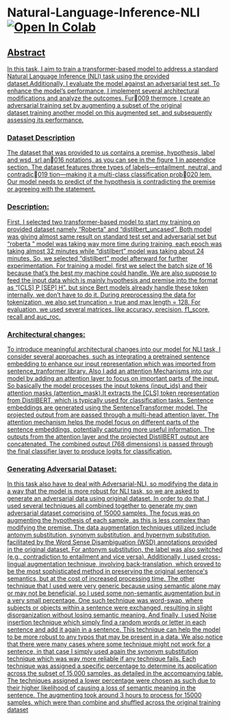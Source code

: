 <h1> Natural-Language-Inference-NLI <a href= "https://colab.research.google.com/github/shahkarKhan24/Natural-Language-Inference-NLI/blob/main/main.ipynb">   <img src="https://colab.research.google.com/assets/colab-badge.svg" alt="Open In Colab"/></h1>
<h2>Abstract</h2>
In this task, I aim to train a transformer-based model to address a standard Natural Language Inference (NLI) task using the provided dataset.Additionally, I evaluate the model against an adversarial test set. To enhance the model’s performance, I implement several architectural modifications and analyze the outcomes. Fur009 thermore, I create an adversarial training set by augmenting a subset of the original dataset,training another model on this augmented set, and subsequently assessing its performance.

<h3>Dataset Description</h3>
The dataset that was provided to us contains a premise, hypothesis, label and wsd, srl an016 notations, as you can see in the figure 1 in appendice section. The dataset features three types of labels—entailment, neutral, and contradic019 tion—making it a multi-class classification prob020 lem. Our model needs to predict of the hypothesis is contradicting the premise or agreeing with the statement.

<h3>Description:</h3>
First, I selected two transformer-based model to start my training on provided dataset namely “Roberta” and “distilbert_uncased”. Both model was giving almost same result on standard test set and adversarial set but “roberta ” model was taking way more time during training, each epoch was taking almost 32 minutes while  “distilbert” model was taking about 24 minutes. So, we selected “distilbert” model afterward for further experimentation.
For training a model, first we select the batch size of 16 because that’s the best my machine could handle. We are also suppose to feed the input data which is mainly hypothesis and premise into the format as “[CLS] P [SEP] H”. but since Bert models already handle these token internally, we don’t have to do it. During preprocessing the data for tokenization, we also set truncation = true and max length = 128. For evaluation, we used several matrices, like accuracy, precision, f1_score, recall and auc_roc. 
<h3>Architectural changes:</h3>
 To introduce meaningful architectural changes into our model for NLI task, I consider several approaches, such as integrating a pretrained sentence embedding to enhance our input representation which was imported from sentence_tranformer library. Also I add an attention Mechanisms into our model by adding an attention layer to focus on important parts of the input. So basically the model processes the input tokens (input_ids) and their attention masks (attention_mask).It extracts the [CLS] token representation from DistilBERT, which is typically used for classification tasks. Sentence embeddings are generated using the SentenceTransformer model. The projected output from are passed through a multi-head attention layer. The attention mechanism helps the model focus on different parts of the sentence embeddings, potentially capturing more useful information. The outputs from the attention layer and the projected DistilBERT output are concatenated. The combined output (768 dimensions) is passed through the final classifier layer to produce logits for classification.
<h3>Generating Adversarial Dataset:</h3>
In this task also have to deal with Adversarial-NLI, so modifying the data in a way that the model is more robust for NLI task, so we are asked to generate an adversarial data using original dataset. In order to do that, I used several techniques all combined together to generate my own adversarial dataset comprising of 15000 samples. The focus was on augmenting the hypothesis of each sample, as this is less complex than modifying the premise.
The data augmentation techniques utilized include antonym substitution, synonym substitution, and hypernym substitution, facilitated by the Word Sense Disambiguation (WSD) annotations provided in the original dataset. For antonym substitution, the label was also switched (e.g., contradiction to entailment and vice versa). Additionally, I used cross-lingual augmentation technique, involving back-translation, which proved to be the most sophisticated method in preserving the original sentence's semantics, but at the cost of increased processing time. The other technique that I used were very generic because using semantic alone may or may not be beneficial, so I used some non-semantic augmentation but in a very small percentage. One such technique was word-swap, where subjects or objects within a sentence were exchanged, resulting in slight disorganization without losing semantic meaning. And finally, I used Noise insertion technique which simply find a random words or letter in each sentence and add it again in a sentence. This technique can help the model to be more robust to any typos that may be present in a data.
We also notice that there were many cases where some technique might not work for a sentence, in that case I simply used again the synonym substitution technique which was way more reliable if any technique fails. Each technique was assigned a specific percentage to determine its application across the subset of 15,000 samples, as detailed in the accompanying table. The techniques assigned a lower percentage were chosen as such due to their higher likelihood of causing a loss of semantic meaning in the sentence. The augmenting took around 3 hours to process for 15000 samples, which were than combine and shuffled across the original training dataset  

